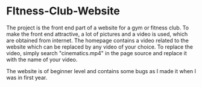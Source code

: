 # FItness-Club-Website
The project is the front end part of a website for a gym or fitness club. To make the front end attractive, a lot of pictures and a video is used, which are obtained from internet. 
The homepage contains a video related to the website which can be replaced by any video of your choice. To replace the video, simply search "cinematics.mp4" in the page source and replace it with the name of your video.

The website is of beginner level and contains some bugs as I made it when I was in first year.
